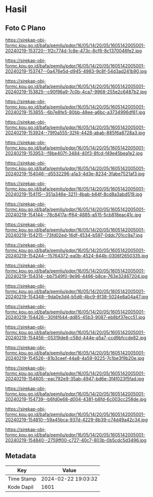 # Hasil

## Foto C Plano

https://sirekap-obj-formc.kpu.go.id/bafa/pemilu/pdpr/16/05/14/20/05/1605142005001-20240219-153720--1f2c774d-1c8e-473c-8cf6-8c1370046fe2.jpg

https://sirekap-obj-formc.kpu.go.id/bafa/pemilu/pdpr/16/05/14/20/05/1605142005001-20240219-153747--0a476e5d-d945-4983-9c8f-54d3ad241b90.jpg

https://sirekap-obj-formc.kpu.go.id/bafa/pemilu/pdpr/16/05/14/20/05/1605142005001-20240219-153825--c90f96a9-7c0b-4ca7-9968-255e2c6487b2.jpg

https://sirekap-obj-formc.kpu.go.id/bafa/pemilu/pdpr/16/05/14/20/05/1605142005001-20240219-153855--6b7e8fe5-80bb-48ee-a6bc-a3734996df61.jpg

https://sirekap-obj-formc.kpu.go.id/bafa/pemilu/pdpr/16/05/14/20/05/1605142005001-20240219-153924--79f0a555-32f4-4428-abab-885f6a8728a3.jpg

https://sirekap-obj-formc.kpu.go.id/bafa/pemilu/pdpr/16/05/14/20/05/1605142005001-20240219-153953--f8be407f-3484-40f3-8fcd-f49e45bea1e2.jpg

https://sirekap-obj-formc.kpu.go.id/bafa/pemilu/pdpr/16/05/14/20/05/1605142005001-20240219-154046--d5532296-a1a3-4d3e-8234-3fabe7521af3.jpg

https://sirekap-obj-formc.kpu.go.id/bafa/pemilu/pdpr/16/05/14/20/05/1605142005001-20240219-154115--351a346e-3211-4bab-b64f-8cd8a3abd519.jpg

https://sirekap-obj-formc.kpu.go.id/bafa/pemilu/pdpr/16/05/14/20/05/1605142005001-20240219-154144--78c8417a-ff64-4885-a515-5cb818eac41c.jpg

https://sirekap-obj-formc.kpu.go.id/bafa/pemilu/pdpr/16/05/14/20/05/1605142005001-20240219-154215--73fd02ed-16df-4534-b597-0ddc701cc9a7.jpg

https://sirekap-obj-formc.kpu.go.id/bafa/pemilu/pdpr/16/05/14/20/05/1605142005001-20240219-154244--15764372-ea0b-4524-844b-0306f2650335.jpg

https://sirekap-obj-formc.kpu.go.id/bafa/pemilu/pdpr/16/05/14/20/05/1605142005001-20240219-154314--bb7549f0-9e96-4466-b8ce-763e32467204.jpg

https://sirekap-obj-formc.kpu.go.id/bafa/pemilu/pdpr/16/05/14/20/05/1605142005001-20240219-154348--9da0e3d4-b5d6-4bc9-8f38-5024e8a04a47.jpg

https://sirekap-obj-formc.kpu.go.id/bafa/pemilu/pdpr/16/05/14/20/05/1605142005001-20240219-154426--30f4f644-dd85-45b3-9087-eb8bf37ecc51.jpg

https://sirekap-obj-formc.kpu.go.id/bafa/pemilu/pdpr/16/05/14/20/05/1605142005001-20240219-154456--05319de8-c58d-444e-a5a7-ccd9bfccde82.jpg

https://sirekap-obj-formc.kpu.go.id/bafa/pemilu/pdpr/16/05/14/20/05/1605142005001-20240219-154526--81b3ceef-44a8-4a59-9225-7c1be3f9b20e.jpg

https://sirekap-obj-formc.kpu.go.id/bafa/pemilu/pdpr/16/05/14/20/05/1605142005001-20240219-154605--eac792e9-35ab-4947-bd6e-3f4f023f5fad.jpg

https://sirekap-obj-formc.kpu.go.id/bafa/pemilu/pdpr/16/05/14/20/05/1605142005001-20240219-154739--b6fd0e68-d004-4381-b8fd-6c003cc258de.jpg

https://sirekap-obj-formc.kpu.go.id/bafa/pemilu/pdpr/16/05/14/20/05/1605142005001-20240219-154810--59a45bca-937d-4229-8b39-c74d49a42c34.jpg

https://sirekap-obj-formc.kpu.go.id/bafa/pemilu/pdpr/16/05/14/20/05/1605142005001-20240219-154840--2759ff00-c727-40c7-803b-0b5cdc5d3496.jpg


## Metadata

| Key        | Value               |
| ---------- | ------------------- |
| Time Stamp | 2024-02-22 19:03:32 |
| Kode Dapil | 1601                |



